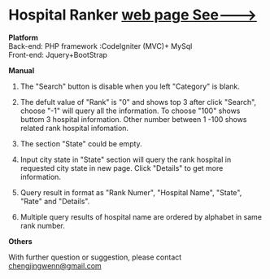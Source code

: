 # Hospital Ranker [web page See--->](http://115.29.108.74/)
**Platform**  
Back-end: PHP framework :CodeIgniter (MVC)+ MySql  
Front-end: Jquery+BootStrap  

**Manual**

1. The "Search" button is disable when you left "Category" is blank.

2. The defult value of "Rank" is "0" and shows top 3 after click "Search", choose "-1" will query all the information. To choose "100" shows buttom 3 hospital information. Other number between 1 -100 shows related rank hospital infomation.

3. The section "State" could be empty.
4. Input city state in "State" section will query the rank hospital in requested city state in new page. Click "Details" to get more information.
5. Query result in format as "Rank Numer", "Hospital Name", "State", "Rate" and "Details".
6. Multiple query results of hospital name are ordered by alphabet in same rank number.

**Others**

With further question or suggestion, please contact chengjingwenn@gmail.com
